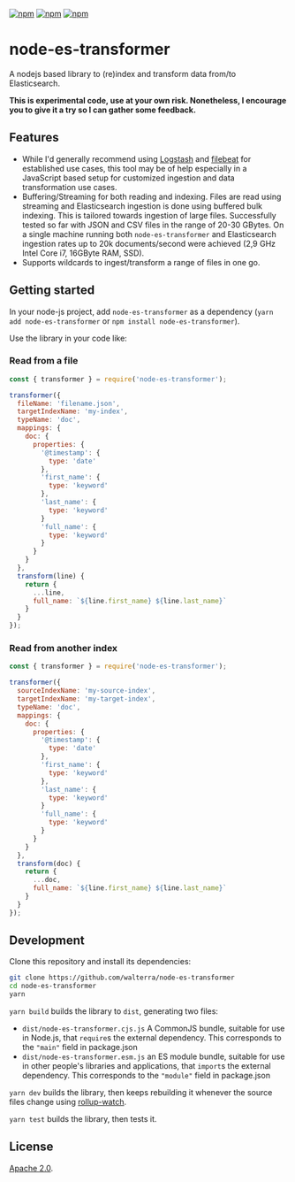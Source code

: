 [![npm](https://img.shields.io/npm/v/node-es-transformer.svg?maxAge=2592000)](https://www.npmjs.com/package/node-es-transformer)
[![npm](https://img.shields.io/npm/l/node-es-transformer.svg?maxAge=2592000)](https://www.npmjs.com/package/node-es-transformer)
[![npm](https://img.shields.io/npm/dt/node-es-transformer.svg?maxAge=2592000)](https://www.npmjs.com/package/node-es-transformer)

# node-es-transformer

A nodejs based library to (re)index and transform data from/to Elasticsearch.

**This is experimental code, use at your own risk. Nonetheless, I encourage you to give it a try so I can gather some feedback.**

## Features

- While I'd generally recommend using [Logstash](https://www.elastic.co/products/logstash) and [filebeat](https://www.elastic.co/products/beats/filebeat) for established use cases, this tool may be of help especially in a JavaScript based setup for customized ingestion and data transformation use cases.
- Buffering/Streaming for both reading and indexing. Files are read using streaming and Elasticsearch ingestion is done using buffered bulk indexing. This is tailored towards ingestion of large files. Successfully tested so far with JSON and CSV files in the range of 20-30 GBytes. On a single machine running both `node-es-transformer` and Elasticsearch ingestion rates up to 20k documents/second were achieved (2,9 GHz Intel Core i7, 16GByte RAM, SSD).
- Supports wildcards to ingest/transform a range of files in one go.

## Getting started

In your node-js project, add `node-es-transformer` as a dependency (`yarn add node-es-transformer` or `npm install node-es-transformer`).

Use the library in your code like:

### Read from a file

```javascript
const { transformer } = require('node-es-transformer');

transformer({
  fileName: 'filename.json',
  targetIndexName: 'my-index',
  typeName: 'doc',
  mappings: {
    doc: {
      properties: {
        '@timestamp': {
          type: 'date'
        },
        'first_name': {
          type: 'keyword'
        },
        'last_name': {
          type: 'keyword'
        }
        'full_name': {
          type: 'keyword'
        }
      }
    }
  },
  transform(line) {
    return {
      ...line,
      full_name: `${line.first_name} ${line.last_name}`
    }
  }
});
```

### Read from another index

```javascript
const { transformer } = require('node-es-transformer');

transformer({
  sourceIndexName: 'my-source-index',
  targetIndexName: 'my-target-index',
  typeName: 'doc',
  mappings: {
    doc: {
      properties: {
        '@timestamp': {
          type: 'date'
        },
        'first_name': {
          type: 'keyword'
        },
        'last_name': {
          type: 'keyword'
        }
        'full_name': {
          type: 'keyword'
        }
      }
    }
  },
  transform(doc) {
    return {
      ...doc,
      full_name: `${line.first_name} ${line.last_name}`
    }
  }
});
```



## Development

Clone this repository and install its dependencies:

```bash
git clone https://github.com/walterra/node-es-transformer
cd node-es-transformer
yarn
```

`yarn build` builds the library to `dist`, generating two files:

* `dist/node-es-transformer.cjs.js`
    A CommonJS bundle, suitable for use in Node.js, that `require`s the external dependency. This corresponds to the `"main"` field in package.json
* `dist/node-es-transformer.esm.js`
    an ES module bundle, suitable for use in other people's libraries and applications, that `import`s the external dependency. This corresponds to the `"module"` field in package.json

`yarn dev` builds the library, then keeps rebuilding it whenever the source files change using [rollup-watch](https://github.com/rollup/rollup-watch).

`yarn test` builds the library, then tests it.

## License

[Apache 2.0](LICENSE).
